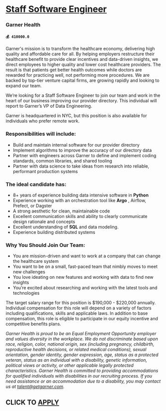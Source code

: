 # [Staff Software Engineer](https://www.remotewlb.com/apply/staff-software-engineer-86623)  
### Garner Health  
#### `💰 410000.0`  

Garner's mission is to transform the healthcare economy, delivering high quality and affordable care for all. By helping employers restructure their healthcare benefit to provide clear incentives and data-driven insights, we direct employees to higher quality and lower cost healthcare providers. The result is that patients get better health outcomes while doctors are rewarded for practicing well, not performing more procedures. We are backed by top-tier venture capital firms, are growing rapidly and looking to expand our team.

We’re looking for a Staff Software Engineer to join our team and work in the heart of our business improving our provider directory. This individual will report to Garner’s VP of Data Engineering.

Garner is headquartered in NYC, but this position is also available for individuals who prefer remote work.

###  **Responsibilities will include:**

  * Build and maintain internal software for our provider directory
  * Implement algorithms to improve the accuracy of our directory data
  * Partner with engineers across Garner to define and implement coding standards, common libraries, and shared tooling
  * Partner with data science to take ideas from research into reliable, performant production systems

###  **The ideal candidate has:**

  * 8+ years of experience building data intensive software in **Python**
  * Experience working with an orchestration tool like **Argo** , Airflow, Prefect, or Dagster
  * A strong aesthetic for clean, maintainable code
  * Excellent communication skills and ability to clearly communicate design rationale and concepts
  * Excellent understanding of **SQL** and data modeling.
  * Experience building distributed systems

### Why You Should Join Our Team:

  * You are mission-driven and want to work at a company that can change the healthcare system
  * You want to be on a small, fast-paced team that nimbly moves to meet new challenges
  * You love ideating on new features and working with data to find new insights
  * You’re excited about researching and working with the latest tools and technologies 

The target salary range for this position is $190,000 - $220,000 annually. Individual compensation for this role will depend on a variety of factors including qualifications, skills and applicable laws. In addition to base compensation, this role is eligible to participate in our equity incentive and competitive benefits plans.

_Garner Health is proud to be an Equal Employment Opportunity employer and values diversity in the workplace. We do not discriminate based upon race, religion, color, national origin, sex (including pregnancy, childbirth, reproductive health decisions, or related medical conditions), sexual orientation, gender identity, gender expression, age, status as a protected veteran, status as an individual with a disability, genetic information, political views or activity, or other applicable legally protected characteristics._ _Garner Health is committed to providing accommodations for qualified individuals with disabilities in our recruiting process. If you need assistance or an accommodation due to a disability, you may contact us at talent@getgarner.com._  
## CLICK TO [APPLY](https://www.remotewlb.com/apply/staff-software-engineer-86623)

